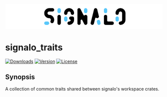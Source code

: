 ![jumbotron](../jumbotron.png)

# signalo_traits

[![Downloads](https://img.shields.io/crates/d/signalo_traits.svg?style=flat-square)](https://crates.io/crates/signalo_traits/)
[![Version](https://img.shields.io/crates/v/signalo_traits.svg?style=flat-square)](https://crates.io/crates/signalo_traits/)
[![License](https://img.shields.io/crates/l/signalo_traits.svg?style=flat-square)](https://crates.io/crates/signalo_traits/)

## Synopsis

A collection of common traits shared between signalo's workspace crates.
